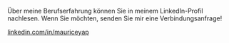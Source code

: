 Über meine Berufserfahrung können Sie in meinem LinkedIn-Profil nachlesen. Wenn Sie möchten, senden Sie mir eine Verbindungsanfrage!

[linkedin.com/in/mauriceyap](https://www.linkedin.com/in/mauriceyap)